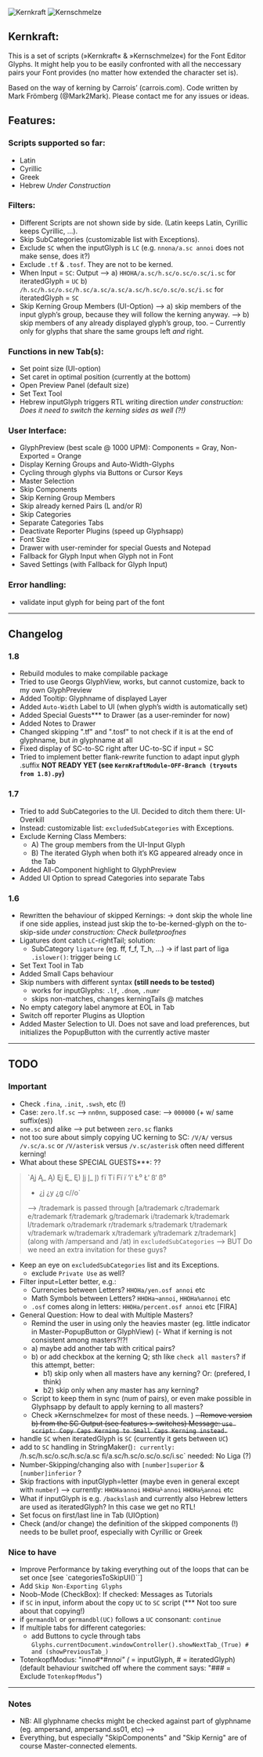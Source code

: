 ![Kernkraft](https://raw.githubusercontent.com/carrois/Kernkraft/master/Kernkraft%2001.png "Kernkraft")
![Kernschmelze](https://raw.githubusercontent.com/carrois/Kernkraft/master/Kernschmelze%2001.png "Kernschmelze")

## Kernkraft:
This is a set of scripts (»Kernkraft« & »Kernschmelze«) for the Font Editor Glyphs. It might help you to be easily confronted with all the neccessary pairs your Font provides (no matter how extended the character set is).

Based on the way of kerning by Carrois’ (carrois.com). Code written by Mark Frömberg (@Mark2Mark). Please contact me for any issues or ideas.

## Features:

### Scripts supported so far:
- Latin
- Cyrillic
- Greek
- Hebrew *Under Construction*

### Filters:
- Different Scripts are not shown side by side. (Latin keeps Latin, Cyrillic keeps Cyrillic, ...).
- Skip SubCategories (customizable list with Exceptions).
- Exclude `SC` when the inputGlyph is `LC`
(e.g. `nnona/a.sc annoi` does not make sense, does it?)
- Exclude `.tf` & `.tosf`. They are not to be kerned.
- When Input = `SC`: Output -->
	a) `HHOHA/a.sc/h.sc/o.sc/o.sc/i.sc`
		for iteratedGlyph = `UC`
	b) `/h.sc/h.sc/o.sc/h.sc/a.sc/a.sc/a.sc/h.sc/o.sc/o.sc/i.sc`
		for iteratedGlyph = `SC`
- Skip Kerning Group Members (UI-Option)
	--> a) skip members of the input glyph’s group, because they will follow the kerning anyway.
	--> b) skip members of any already displayed glyph’s group, too.
	– Currently only for glyphs that share the same groups left *and* right.

### Functions in new Tab(s):
- Set point size (UI-option)
- Set caret in optimal position (currently at the bottom)
- Open Preview Panel (default size)
- Set Text Tool
- Hebrew inputGlyph triggers RTL writing direction
	*under construction: Does it need to switch the kerning sides as well (?!)*

### User Interface:
- GlyphPreview (best scale @ 1000 UPM):
	Components = Gray, Non-Exported = Orange
- Display Kerning Groups and Auto-Width-Glyphs
- Cycling through glyphs via Buttons or Cursor Keys
- Master Selection
- Skip Components
- Skip Kerning Group Members
- Skip already kerned Pairs (L and/or R)
- Skip Categories
- Separate Categories Tabs
- Deactivate Reporter Plugins (speed up Glyphsapp)
- Font Size
- Drawer with user-reminder for special Guests and Notepad
- Fallback for Glyph Input when Glyph not in Font
- Saved Settings (with Fallback for Glyph Input)

### Error handling:
- validate input glyph for being part of the font

- - - 
## Changelog

### 1.8
- Rebuild modules to make compilable package
- Tried to use Georgs GlyphView, works, but cannot customize, back to my own GlyphPreview
- Added Tooltip: Glyphname of displayed Layer
- Added `Auto-Width` Label to UI (when glyph’s width is automatically set)
- Added Special Guests*** to Drawer (as a user-reminder for now)
- Added Notes to Drawer
- Changed skipping ".tf" and ".tosf" to not check if it is at the end of glyphname, but *in* glyphname at all
- Fixed display of SC-to-SC right after UC-to-SC if input = SC
- Tried to implement better flank-rewrite function to adapt input glyph .suffix **NOT READY YET (see `KernKraftModule-OFF-Branch (tryouts from 1.8).py`)**

### 1.7
- Tried to add SubCategories to the UI. Decided to ditch them there: UI-Overkill
- Instead:
 	customizable list: `excludedSubCategories` with Exceptions.
- Exclude Kerning Class Members:
	- A) The group members from the UI-Input Glyph
	- B) The iterated Glyph when both it’s KG appeared already once in the Tab
- Added All-Component highlight to GlyphPreview
- Added UI Option to spread Categories into separate Tabs

### 1.6
- Rewritten the behaviour of skipped Kernings:
	-> dont skip the whole line if one side applies, instead just skip the to-be-kerned-glyph on the to-skip-side *under construction: Check bulletproofnes*
- Ligatures dont catch `LC`-rightTail; solution:
	- SubCategory `ligature` (eg. ff, f_f, T_h, ...)
	-> if last part of liga `.islower()`: trigger being `LC`
- Set Text Tool in Tab
- Added Small Caps behaviour
- Skip numbers with different syntax **(still needs to be tested)**	
	- works for inputGlyphs: `.lf`, `.dnom`, `.numr`
	- skips non-matches, changes kerningTails @ matches
- No empty category label anymore at EOL in Tab
- Switch off reporter Plugins as UIoption
- Added Master Selection to UI. Does not save and load preferences, but initializes the PopupButton with the currently active master


- - - 
## TODO

### Important

- Check `.fina`, `.init`, `.swsh`, etc (!)
- Case: `zero.lf.sc` --> `nn0nn`, supposed case: --> `000000` (+ w/ same suffix(es))
- `one.sc` and alike --> put between `zero.sc` flanks
- not too sure about simply copying UC kerning to SC:
	`/V/A/` versus `/v.sc/a.sc` or `/V/asterisk` versus `/v.sc/asterisk` often need different kerning!
- What about these SPECIAL GUESTS***: ??

> `Ąj Ą_ Ą) Ęj Ę_ Ę) Įj Į_ Į) fï Tï Fï *ï* ‘ï‘ Ł⁰ Ł‘ ß‘ ß⁰
> + ¿j ¿y ¿g c//o`
> 
> --> /trademark is passed through [a/trademark  c/trademark  e/trademark  f/trademark  g/trademark  i/trademark  k/trademark  l/trademark  o/trademark  r/trademark  s/trademark  t/trademark  v/trademark  w/trademark  x/trademark  y/trademark  z/trademark]
> (along with /ampersand and /at) in `excludedSubCategories`
> --> BUT Do we need an extra invitation for these guys?
- Keep an eye on `excludedSubCategories` list and its Exceptions.
	- exclude `Private Use` as well?
- Filter input=Letter better, e.g.:
	- Currencies between Letters? `HHOHa/yen.osf annoi` etc
	- Math Symbols between Letters? `HHOHa¬annoi`, `HHOHa%annoi` etc
	- `.osf` comes along in letters: `HHOHa/percent.osf annoi` etc [FIRA]
- General Question: How to deal with Multiple Masters?
	+ Remind the user in using only the heavies master (eg. little indicator in Master-PopupButton or GlyphView)
(- What if kerning is not consistent among masters?!?!
	- a) maybe add another tab with critical pairs?
	- b) or add checkbox at the kerning Q; sth like `check all masters`?
	  if this attempt, better:
		- b1) skip only when all masters have any kerning? Or: (prefered, I think)
		- b2) skip only when any master has any kerning?
	- Script to keep them in sync (num of pairs), or even make possible in Glyphsapp by default to apply kerning to all masters?
	- Check »Kernschmelze« for most of these needs.
	)
~~- Remove version b) from the SC Output (see features > switches)
	Message: `use script: Copy Caps Kerning to Small Caps Kerning instead.`~~
- handle `SC` when iteratedGlyph is `SC` (currently it gets between `UC`)
- add to `SC` handling in StringMaker()`:
	currently:	`/h.sc/h.sc/o.sc/h.sc/a.sc ﬁ/a.sc/h.sc/o.sc/o.sc/i.sc`
	needed:  	No Liga (?)
- Number-Skipping/changing also with `[number]superior` & `[number]inferior` ?
- Skip fractions with inputGlyph=letter (maybe even in general except with `number`) --> currently: `HHOHa⁄annoi` `HHOHa⅟annoi` `HHOHa⅔annoi` etc
- What if inputGlyph is e.g. `/backslash` and currently also Hebrew letters are used as iteratedGlyph? In this case we get no RTL!
- Set focus on first/last line in Tab (UIOption)
- Check (and/or change) the definition of the skipped components (!)
	needs to be bullet proof, especially with Cyrillic or Greek

### Nice to have
- Improve Performance by taking everything out of the loops that can be set once [see `categoriesToSkipUI()``]
- Add `Skip Non-Exporting Glyphs`
- Noob-Mode (CheckBox): If checked: Messages as Tutorials
- if `SC` in input, inform about the copy `UC` to `SC` script (*** Not too sure about that copying!)
- if `germandbl` or `germandbl(UC)` follows a `UC` consonant: `continue`
- If multiple tabs for different categories:
	- add Buttons to cycle through tabs
	`Glyphs.currentDocument.windowController().showNextTab_(True) # and (showPreviousTab_)`
- TotenkopfModus: "inno#*#*nnoi" (* = inputGlyph, # = iteratedGlyph)
	(default behaviour switched off where the comment says: "### = Exclude `TotenkopfModus`")


- - - 
### Notes

- NB: All glyphname checks might be checked against part of glyphname (eg. ampersand, ampersand.ss01, etc) -->
- Everything, but especially "SkipComponents" and "Skip Kernig" are of course Master-connected elements.

